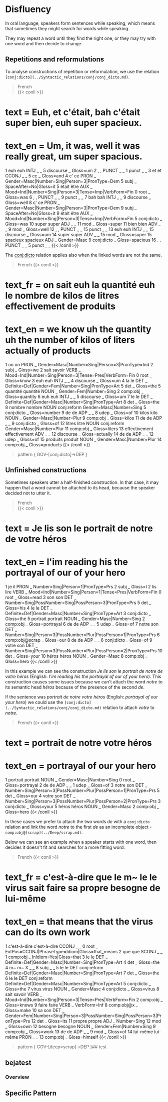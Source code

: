 # Disfluency

In oral language, speakers form sentences while speaking, which means that sometimes they might search for words while speaking.

They may repeat a word until they find the right one, or they may try with one word and then decide to change.


## Repetitions and reformulations

To analyse constructions of repetition or reformulation, we use the relation `[conj:dicto](../Syntactic_relations/conj/conj_dicto.md)`.

> French   
{{< conll >}}
# text = Euh, et c'était, bah c'était super bien, euh super spacieux.
# text_en = Um, it was, well it was really great, um super spacious. 
1	euh	euh	INTJ	_	_	5	discourse	_	Gloss=um
2	,	,	PUNCT	_	_	1	punct	_	_
3	et	et	CCONJ	_	_	5	cc	_	Gloss=and
4	c'	ce	PRON	_	Gender=Masc|Number=Sing|Person=3|PronType=Dem	5	subj	_	SpaceAfter=No|Gloss=it
5	était	être	AUX	_	Mood=Ind|Number=Sing|Person=3|Tense=Imp|VerbForm=Fin	0	root	_	Gloss=was
6	,	,	PUNCT	_	_	9	punct	_	_
7	bah	bah	INTJ	_	_	9	discourse	_	Gloss=well
8	c'	ce	PRON	_	Gender=Masc|Number=Sing|Person=3|PronType=Dem	9	subj	_	SpaceAfter=No|Gloss=it
9	était	être	AUX	_	Mood=Ind|Number=Sing|Person=3|Tense=Imp|VerbForm=Fin	5	conj:dicto	_	Gloss=was
10	super	super	ADJ	_	_	11	mod	_	Gloss=super
11	bien	bien	ADV	_	_	9	mod	_	Gloss=well
12	,	,	PUNCT	_	_	15	punct	_	_
13	euh	euh	INTJ	_	_	15	discourse	_	Gloss=um
14	super	super	ADV	_	_	15	mod	_	Gloss=super
15	spacieux	spacieux	ADJ	_	Gender=Masc	9	conj:dicto	_	Gloss=spacious
16	.	.	PUNCT	_	_	5	punct	_	_
{{< /conll >}}
  

The [conj:dicto](../Syntactic_relations/conj/conj_dicto.md) relation applies also when the linked words are not the same.

> French
{{< conll >}}
# text_fr = on sait euh la quantité euh le nombre de kilos de litres effectivement de produits
# text_en = we know uh the quantity uh the number of kilos of liters actually of products 
1	on	on	PRON	_	Gender=Masc|Number=Sing|Person=3|PronType=Ind	2	subj	_	Gloss=we
2	sait	savoir	VERB	_	Mood=Ind|Number=Sing|Person=3|Tense=Pres|VerbForm=Fin	0	root	_	Gloss=know
3	euh	euh	INTJ	_	_	4	discourse	_	Gloss=um
4	la	le	DET	_	Definite=Def|Gender=Fem|Number=Sing|PronType=Art	5	det	_	Gloss=the
5	quantité	quantité	NOUN	_	Gender=Fem|Number=Sing	2	comp:obj	_	Gloss=quantity
6	euh	euh	INTJ	_	_	5	discourse	_	Gloss=um
7	le	le	DET	_	Definite=Def|Gender=Masc|Number=Sing|PronType=Art	8	det	_	Gloss=the
8	nombre	nombre	NOUN	conj:reform	Gender=Masc|Number=Sing	5	conj:dicto	_	Gloss=number
9	de	de	ADP	_	_	8	udep	_	Gloss=of
10	kilos	kilo	NOUN	_	Gender=Masc|Number=Plur	9	comp:obj	_	Gloss=kilos
11	de	de	ADP	_	_	9	conj:dicto	_	Gloss=of
12	litres	litre	NOUN	conj:reform	Gender=Masc|Number=Plur	11	comp:obj	_	Gloss=liters
13	effectivement	effectivement	ADV	_	_	12	discourse	_	Gloss=actually
14	de	de	ADP	_	_	12	udep	_	Gloss=of
15	produits	produit	NOUN	_	Gender=Masc|Number=Plur	14	comp:obj	_	Gloss=products
{{< /conll >}}
  

> pattern { GOV-[conj:dicto]->DEP }

## Unfinished constructions

Sometimes speakers utter a half-finished construction. In that case, it may happen that a word cannot be attached to its head, because the speaker decided not to utter it.

> French  
{{< conll >}}
# text = Je lis son le portrait de notre de votre héros
# text_en = I'im reading his the portrayal of our of your hero
1	je	il	PRON	_	Number=Sing|Person=1|PronType=Prs	2	subj	_	Gloss=I
2	lis	lire	VERB	_	Mood=Ind|Number=Sing|Person=1|Tense=Pres|VerbForm=Fin	0	root	_	Gloss=read
3	son	son	DET	_	Number=Sing|PossNumber=Sing|PossPerson=3|PronType=Prs	5	det	_	Gloss=his
4	le	le	DET	_	Definite=Def|Gender=Masc|Number=Sing|PronType=Art	3	conj:dicto	_	Gloss=the
5	portrait	portrait	NOUN	_	Gender=Masc|Number=Sing	2	comp:obj	_	Gloss=portrayal
6	de	de	ADP	_	_	5	udep	_	Gloss=of
7	notre	son	DET	_	Number=Sing|Person=3|PossNumber=Plur|PossPerson=1|PronType=Prs	6	comp:obj@scrap	_	Gloss=our
8	de	de	ADP	_	_	6	conj:dicto	_	Gloss=of
9	votre	son	DET	_	Number=Sing|Person=3|PossNumber=Plur|PossPerson=2|PronType=Prs	10	det	_	Gloss=your
10	héros	héros	NOUN	_	Gender=Masc	8	comp:obj	_	Gloss=hero
{{< /conll >}}

In this example we can see the construction *Je lis son le portrait de notre de votre héros* (English: *I'im reading his the portrayal of our of your hero*). This construction causes some issues because we can't attach the word *notre* to its semantic head *héros* because of the presence of the second *de*.

If the sentence was *portrait de notre votre héros* (English: *portrayal of our your hero*) we could use the `[conj:dicto](../Syntactic_relations/conj/conj_dicto.md)` relation to attach *votre* to *notre*.

> French
{{< conll >}}
# text = portrait de notre votre héros
# text_en = portrayal of our your hero
1	portrait	portrait	NOUN	_	Gender=Masc|Number=Sing	0	root	_	Gloss=portrayal
2	de	de	ADP	_	_	1	udep	_	Gloss=of
3	notre	son	DET	_	Number=Sing|Person=3|PossNumber=Plur|PossPerson=1|PronType=Prs	5	det	_	Gloss=our
4	votre	son	DET	_	Number=Sing|Person=3|PossNumber=Plur|PossPerson=2|PronType=Prs	3	conj:dicto	_	Gloss=your
5	héros	héros	NOUN	_	Gender=Masc	2	comp:obj	_	Gloss=hero
{{< /conll >}}

In these cases we prefer to attach the two words *de* with a `conj:dicto` relation and link the word *notre* to the first *de* as an incomplete object - `comp:obj@[scrap](../Deep/scrap.md)`.

Below we can see an example when a speaker starts with one word, then decides it doesn't fit and searches for a more fitting word.
  
> French
{{< conll >}}
# text_fr = c'est-à-dire que le m~ le le virus sait faire sa propre besogne de lui-même
# text_en = that means that the virus can do its own work
1	c'est-à-dire	c'est-à-dire	CCONJ	_	_	0	root	_	ExtPos=CCONJ|PhraseType=Idiom|Gloss=that_means
2	que	que	SCONJ	_	_	1	comp:obj	_	InIdiom=Yes|Gloss=that
3	le	le	DET	_	Definite=Def|Gender=Masc|Number=Sing|PronType=Art	4	det	_	Gloss=the
4	m~	m~	X	_	_	8	subj	_	_
5	le	le	DET	conj:reform	Definite=Def|Gender=Masc|Number=Sing|PronType=Art	7	det	_	Gloss=the
6	le	le	DET	conj:reform	Definite=Def|Gender=Masc|Number=Sing|PronType=Art	5	conj:dicto	_	Gloss=the
7	virus	virus	NOUN	_	Gender=Masc	4	conj:dicto	_	Gloss=virus
8	sait	savoir	VERB	_	Mood=Ind|Number=Sing|Person=3|Tense=Pres|VerbForm=Fin	2	comp:obj	_	Gloss=knows
9	faire	faire	VERB	_	VerbForm=Inf	8	comp:obj@x	_	Gloss=make
10	sa	son	DET	_	Gender=Fem|Number=Sing|Person=3|PossNumber=Sing|PossPerson=3|PronType=Prs	12	det	_	Gloss=its
11	propre	propre	ADJ	_	Number=Sing	12	mod	_	Gloss=own
12	besogne	besogne	NOUN	_	Gender=Fem|Number=Sing	9	comp:obj	_	Gloss=work
13	de	de	ADP	_	_	9	mod	_	Gloss=of
14	lui-même	lui-même	PRON	_	_	13	comp:obj	_	Gloss=himself
{{< /conll >}}

>pattern { GOV-[deep=scrap]->DEP }## test 





## bejatest

### Overview

## Specific Pattern


